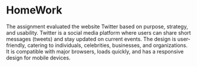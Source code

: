 # HomeWork
The assignment evaluated the website Twitter based on purpose, strategy, and usability. Twitter is a social media platform where users can share short messages (tweets) and stay updated on current events. The design is user-friendly, catering to individuals, celebrities, businesses, and organizations. It is compatible with major browsers, loads quickly, and has a responsive design for mobile devices.
